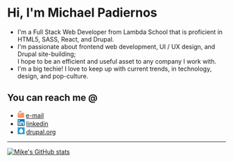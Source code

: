 # Hi, I'm Michael Padiernos

- I'm a Full Stack Web Developer from Lambda School that is proficient in HTML5, SASS, React, and Drupal. 
- I'm passionate about frontend web development, UI / UX design, and Drupal site-building; 
  <br>I hope to be an efficient and useful asset to any company I work with. 
- I'm a big techie! I love to keep up with current trends, in technology, design, and pop-culture.

## You can reach me @
- ![mail](./assets/mailbox-16.png) [e-mail](mailto:mike@padiernos.me)
- ![linkedin](./assets/linkedin-16.png) [linkedin](https://www.linkedin.com/in/mikepadiernos/)
- ![mail](./assets/drupal-16.png) [drupal.org](https://www.drupal.org/u/mikepadiernos)
<hr>

[![Mike's GitHub stats](https://github-readme-stats.vercel.app/api?username=mikepadiernos&theme=dark&show_icons=true)](https://github.com/mikepadiernos)

<!--
**mikepadiernos/mikepadiernos** is a ✨ _special_ ✨ repository because its `README.md` (this file) appears on your GitHub profile.

Here are some ideas to get you started:

- 🔭 I’m currently working on ...
- 🌱 I’m currently learning ...
- 👯 I’m looking to collaborate on ...
- 🤔 I’m looking for help with ...
- 💬 Ask me about ...
- 📫 How to reach me: ...
- 😄 Pronouns: ...
- ⚡ Fun fact: ...
-->

<!--Icons by [Core UI](https://icons.coreui.io/)-->

